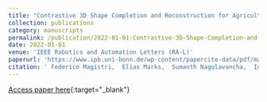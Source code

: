 ```yaml
---
title: "Contrastive 3D Shape Completion and Reconstruction for Agricultural Robots using RGB-D Frames"
collection: publications
category: manuscripts 
permalink: /publication/2022-01-01-Contrastive-3D-Shape-Completion-and-Reconstruction-for-Agricultural-Robots-using-RGB-D-Frames
date: 2022-01-01
venue: 'IEEE Robotics and Automation Letters (RA-L)'
paperurl: 'https://www.ipb.uni-bonn.de/wp-content/papercite-data/pdf/magistri2022ral-iros.pdf'
citation: ' Federico Magistri,  Elias Marks,  Sumanth Nagulavancha,  Ignacio Vizzo,  Thomas L{\&quot;a}be,  Jens Behley,  Michael Halstead,  Chris McCool,  Cyrill Stachniss, &quot;Contrastive 3D Shape Completion and Reconstruction for Agricultural Robots using RGB-D Frames.&quot; IEEE Robotics and Automation Letters (RA-L), 2022.'
---
```

[Access paper here](https://www.ipb.uni-bonn.de/wp-content/papercite-data/pdf/magistri2022ral-iros.pdf){:target="_blank"}
